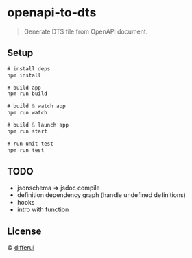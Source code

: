 # openapi-to-dts
> Generate DTS file from OpenAPI document.

## Setup

```js
# install deps
npm install

# build app
npm run build

# build & watch app
npm run watch

# build & launch app
npm run start

# run unit test
npm run test
```

## TODO

+ jsonschema => jsdoc compile
+ definition dependency graph (handle undefined definitions)
+ hooks
+ intro with function

## License

&copy; [differui](mailto:differui@gmail.com)
